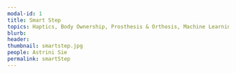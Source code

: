 ```yaml
---
modal-id: 1
title: Smart Step
topics: Haptics, Body Ownership, Prosthesis & Orthosis, Machine Learning, Human-Machine Interface
blurb: 
header: 
thumbnail: smartstep.jpg
people: Astrini Sie
permalink: smartStep
---
```

